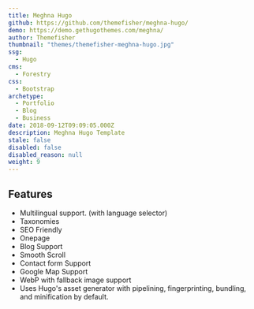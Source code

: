 ```yaml
---
title: Meghna Hugo
github: https://github.com/themefisher/meghna-hugo/
demo: https://demo.gethugothemes.com/meghna/
author: Themefisher
thumbnail: "themes/themefisher-meghna-hugo.jpg"
ssg:
  - Hugo
cms:
  - Forestry
css:
  - Bootstrap
archetype:
  - Portfolio
  - Blog
  - Business
date: 2018-09-12T09:09:05.000Z
description: Meghna Hugo Template
stale: false
disabled: false
disabled_reason: null
weight: 9
---
```


## Features
* Multilingual support. (with language selector)
* Taxonomies
* SEO Friendly
* Onepage
* Blog Support
* Smooth Scroll
* Contact form Support
* Google Map Support
* WebP with fallback image support
* Uses Hugo's asset generator with pipelining, fingerprinting, bundling, and minification by default.